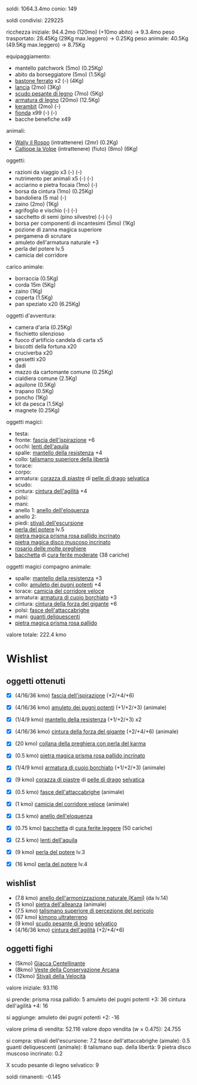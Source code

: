 soldi: 1064.3.4mo
conio: 149

soldi condivisi: 229225

ricchezza iniziale: 94.4.2mo (120mo) (+10mo abito) -> 9.3.4mo
peso trasportato: 28.45Kg (29Kg max.leggero) -> 0.25Kg
peso animale: 40.5Kg (49.5Kg max.leggero) -> 8.75Kg

equipaggiamento:
- mantello patchwork (5mo) (0.25Kg)
- abito da borseggiatore (5mo) (1.5Kg)
- [bastone ferrato](https://golarion.altervista.org/wiki/Armi/Bastone_Ferrato) x2 (-) (4Kg)
- [lancia](https://golarion.altervista.org/wiki/Armi/Lancia) (2mo) (3Kg)
- [scudo pesante di legno](https://golarion.altervista.org/wiki/Armature/Scudo_Pesante_di_Legno) (7mo) (5Kg)
- [armatura di legno](https://golarion.altervista.org/wiki/Armature/Armatura_di_Legno ) (20mo) (12.5Kg)
- [kerambit](https://golarion.altervista.org/wiki/Armi/Kerambit) (2mo) (-)
- [fionda](https://golarion.altervista.org/wiki/Armi/Fionda) x99 (-) (-)
- bacche benefiche x49

animali:
 - [Wally il Rospo](https://golarion.altervista.org/wiki/Rospo) (intrattenere) (2mr) (0.2Kg)
 - [Calliope la Volpe](https://golarion.altervista.org/wiki/Volpe) (intrattenere) (fiuto) (8mo) (6Kg)

oggetti:
 - razioni da viaggio x3 (-) (-)
 - nutrimento per animali x5 (-) (-)
 - acciarino e pietra focaia (1mo) (-)
 - borsa da cintura (1mo) (0.25Kg)
 - bandoliera (5 ma) (-)
 - zaino (2mo) (1Kg)
 - agrifoglio e vischio (-) (-)
 - sacchetto di semi (pino silvestre) (-) (-)
 - borsa per componenti di incantesimi (5mo) (1Kg)
 - pozione di zanna magica superiore
 - pergamena di scrutare
 - amuleto dell'armatura naturale +3
 - perla del potere lv.5
 - camicia del corridore

carico animale:
 - borraccia (0.5Kg)
 - corda 15m (5Kg)
 - zaino (1Kg)
 - coperta (1.5Kg)
 - pan speziato x20 (6.25Kg)

oggetti d'avventura:
 - camera d'aria (0.25Kg)
 - fischietto silenzioso
 - fuoco d'artificio candela di carta x5
 - biscotti della fortuna x20
 - cruciverba x20
 - gessetti x20
 - dadi
 - mazzo da cartomante comune (0.25Kg)
 - cialdiera comune (2.5Kg)
 - aquilone (0.5Kg)
 - trapano (0.5Kg)
 - poncho (1Kg)
 - kit da pesca (1.5Kg)
 - magnete (0.25Kg)

oggetti magici:
- testa: 
- fronte: [fascia dell'ispirazione](https://golarion.altervista.org/wiki/Fascia_dell%27Ispirazione) +6
- occhi: [lenti dell'aquila](https://golarion.altervista.org/wiki/Lenti_dell%27Aquila)
- spalle: [mantello della resistenza](https://golarion.altervista.org/wiki/Mantello_della_Resistenza) +4
- collo: [talismano superiore della libertà](https://golarion.altervista.org/wiki/Talismano_Superiore#Libert%C3%A0)
- torace: 
- corpo: 
- armatura: [corazza di piastre](https://golarion.altervista.org/wiki/Armature/Corazza_di_Piastre) di [pelle di drago](https://golarion.altervista.org/wiki/Materiali_Speciali#Pelle_di_Drago) [selvatica](https://golarion.altervista.org/wiki/Armature_Magiche#Selvatica)
- scudo:
- cintura: [cintura dell'agilità](https://golarion.altervista.org/wiki/Cintura_dell%27Agilit%C3%A0) +4
- polsi: 
- mani: 
- anello 1: [anello dell'eloquenza](https://golarion.altervista.org/wiki/Anello_dell%27Eloquenza)
- anello 2: 
- piedi: [stivali dell'escursione](https://golarion.altervista.org/wiki/Stivali_dell%27Escursione)
- [perla del potere](https://golarion.altervista.org/wiki/Perla_del_Potere) lv.5
- [pietra magica prisma rosa pallido incrinato](https://golarion.altervista.org/wiki/Pietre_Magiche#Pietre_Magiche_Incrinate)
- [pietra magica disco muscoso incrinato](https://golarion.altervista.org/wiki/Pietre_Magiche#Pietre_Magiche_Incrinate)
- [rosario delle molte preghiere](https://golarion.altervista.org/wiki/Rosario_delle_Molte_Preghiere)
- [bacchetta](https://golarion.altervista.org/wiki/Bacchette) di [cura ferite moderate](https://golarion.altervista.org/wiki/Incantesimi/Cura_Ferite_Moderate) (38 cariche)


oggetti magici compagno animale:
- spalle: [mantello della resistenza](https://golarion.altervista.org/wiki/Amuleto_dei_Pugni_Potenti) +3
- collo: [amuleto dei pugni potenti](https://golarion.altervista.org/wiki/Amuleto_dei_Pugni_Potenti) +4
- torace: [camicia del corridore veloce](https://golarion.altervista.org/wiki/Camicia_del_Corridore_Veloce)
- armatura: [armatura di cuoio borchiato](https://golarion.altervista.org/wiki/Armature/Cuoio_Borchiato) +3
- cintura: [cintura della forza del gigante](https://golarion.altervista.org/wiki/Cintura_della_Forza_del_Gigante) +6
- polsi: [fasce dell'attaccabrighe](https://golarion.altervista.org/wiki/Fasce_dell%27Attaccabrighe)
- mani: [guanti deliquescenti](https://golarion.altervista.org/wiki/Guanti_Deliquescenti)
- [pietra magica prisma rosa pallido](https://golarion.altervista.org/wiki/Pietre_Magiche)

valore totale: 222.4 kmo
# Wishlist

## oggetti ottenuti
 - [X] (4/16/36 kmo) [fascia dell'ispirazione](https://golarion.altervista.org/wiki/Fascia_dell%27Ispirazione) (+2/+4/+6)
 - [X] (4/16/36 kmo) [amuleto dei pugni potenti](https://golarion.altervista.org/wiki/Amuleto_dei_Pugni_Potenti) (+1/+2/+3) (animale)
 - [X] (1/4/9 kmo)   [mantello della resistenza](https://golarion.altervista.org/wiki/Amuleto_dei_Pugni_Potenti) (+1/+2/+3) x2
 - [X] (4/16/36 kmo) [cintura della forza del gigante](https://golarion.altervista.org/wiki/Cintura_della_Forza_del_Gigante) (+2/+4/+6) (animale)
 - [X] (20 kmo) [collana della preghiera con perla del karma](https://golarion.altervista.org/wiki/Collana_della_Preghiera)
 - [X] (0.5 kmo) [pietra magica prisma rosa pallido incrinato](https://golarion.altervista.org/wiki/Pietre_Magiche#Pietre_Magiche_Incrinate)
 - [X] (1/4/9 kmo) [armatura di cuoio borchiato](https://golarion.altervista.org/wiki/Armature/Cuoio_Borchiato) (+1/+2/+3) (animale)
 - [X] (9 kmo) [corazza di piastre](https://golarion.altervista.org/wiki/Armature/Corazza_di_Piastre) di [pelle di drago](https://golarion.altervista.org/wiki/Materiali_Speciali#Pelle_di_Drago) [selvatica](https://golarion.altervista.org/wiki/Armature_Magiche#Selvatica)
 - [X] (0.5 kmo) [fasce dell'attaccabrighe](https://golarion.altervista.org/wiki/Fasce_dell%27Attaccabrighe) (animale)
 - [X] (1 kmo) [camicia del corridore veloce](https://golarion.altervista.org/wiki/Camicia_del_Corridore_Veloce) (animale)
 - [x] (3.5 kmo) [anello dell'eloquenza](https://golarion.altervista.org/wiki/Anello_dell%27Eloquenza)
 - [X] (0.75 kmo) [bacchetta](https://golarion.altervista.org/wiki/Bacchette) di [cura ferite leggere](https://golarion.altervista.org/wiki/Incantesimi/Cura_Ferite_Leggere) (50 cariche)
 - [X] (2.5 kmo) [lenti dell'aquila](https://golarion.altervista.org/wiki/Lenti_dell%27Aquila)
 - [X] (9 kmo)   [perla del potere](https://golarion.altervista.org/wiki/Perla_del_Potere) lv.3
 - [X] (16 kmo)  [perla del potere](https://golarion.altervista.org/wiki/Perla_del_Potere) lv.4


## wishlist
 - (7.8 kmo) [anello dell'armonizzazione naturale (Kami)](https://golarion.altervista.org/wiki/Anello_dell%27Armonizzazione_Naturale_(Kami)) (da lv.14)
 - (5 kmo) [pietra dell'alleanza](https://golarion.altervista.org/wiki/Pietra_dell%27Alleanza) (animale)
 - (7.5 kmo) [talismano superiore di percezione del pericolo](https://golarion.altervista.org/wiki/Talismano_Superiore#Percezione_del_Pericolo)
 - (67 kmo) [kimono ultraterreno](https://golarion.altervista.org/wiki/Chimono_Ultraterreno)
 - (9 kmo) [scudo pesante di legno](https://golarion.altervista.org/wiki/Armature/Scudo_Pesante_di_Legno) [selvatico](https://golarion.altervista.org/wiki/Armature_Magiche#Selvatica)
 - (4/16/36 kmo) [cintura dell'agilità](https://golarion.altervista.org/wiki/Cintura_dell%27Agilit%C3%A0) (+2/+4/+6)

## oggetti fighi
 - (5kmo) [Giacca Centellinante](https://golarion.altervista.org/wiki/Giacca_Centellinante)
 - (8kmo) [Veste della Conservazione Arcana](https://golarion.altervista.org/wiki/Veste_della_Conservazione_Arcana)
 - (12kmo) [Stivali della Velocità](https://golarion.altervista.org/wiki/Stivali_della_Velocit%C3%A0)


valore iniziale: 93.116

si prende:
prisma rosa pallido: 5
amuleto dei pugni potenti +3: 36
cintura dell'agilità +4: 16

si aggiunge:
amuleto dei pugni potenti +2: -16

valore prima di vendita: 52.116
valore dopo vendita (w × 0.475): 24.755

si compra:
stivali dell'escursione: 7.2
fasce dell'attaccabrighe (aimale): 0.5
guanti deliquescenti (animale): 8
talismano sup. della libertà: 9
pietra disco muscoso incrinato: 0.2

X scudo pesante di legno selvatico: 9

soldi rimanenti: -0.145
